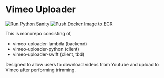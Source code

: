 # Vimeo Uploader

[![Run Python Sanity](https://github.com/davidjeong/vimeo-uploader-lambda/actions/workflows/python-sanity.yml/badge.svg)](https://github.com/davidjeong/vimeo-uploader-lambda/actions/workflows/python-sanity.yml) [![Push Docker Image to ECR](https://github.com/davidjeong/vimeo-uploader-lambda/actions/workflows/docker-push-ecr.yml/badge.svg)](https://github.com/davidjeong/vimeo-uploader-lambda/actions/workflows/docker-push-ecr.yml)

This is monorepo consisting of,
- vimeo-uploader-lambda (backend)
- vimeo-uploader-python (client)
- vimeo-uploader-swift (client, tbd)

Designed to allow users to download videos from Youtube and upload to Vimeo after performing trimming.